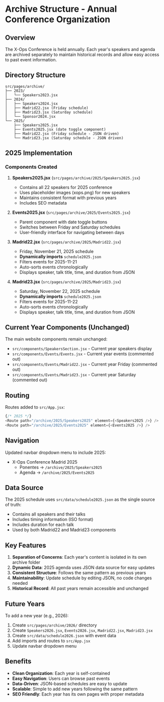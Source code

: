 # Archive Structure - Annual Conference Organization

## Overview
The X-Ops Conference is held annually. Each year's speakers and agenda are archived separately to maintain historical records and allow easy access to past event information.

## Directory Structure

```
src/pages/archive/
├── 2023/
│   └── Speakers2023.jsx
├── 2024/
│   ├── Speakers2024.jsx
│   ├── Madrid22.jsx (Friday schedule)
│   ├── Madrid23.jsx (Saturday schedule)
│   └── Sponsor2024.jsx
└── 2025/
    ├── Speakers2025.jsx
    ├── Events2025.jsx (date toggle component)
    ├── Madrid22.jsx (Friday schedule - JSON driven)
    └── Madrid23.jsx (Saturday schedule - JSON driven)
```

## 2025 Implementation

### Components Created

1. **Speakers2025.jsx** (`src/pages/archive/2025/Speakers2025.jsx`)
   - Contains all 22 speakers for 2025 conference
   - Uses placeholder images (xops.png) for new speakers
   - Maintains consistent format with previous years
   - Includes SEO metadata

2. **Events2025.jsx** (`src/pages/archive/2025/Events2025.jsx`)
   - Parent component with date toggle buttons
   - Switches between Friday and Saturday schedules
   - User-friendly interface for navigating between days

3. **Madrid22.jsx** (`src/pages/archive/2025/Madrid22.jsx`)
   - Friday, November 21, 2025 schedule
   - **Dynamically imports** `schedule2025.json`
   - Filters events for 2025-11-21
   - Auto-sorts events chronologically
   - Displays speaker, talk title, time, and duration from JSON

4. **Madrid23.jsx** (`src/pages/archive/2025/Madrid23.jsx`)
   - Saturday, November 22, 2025 schedule
   - **Dynamically imports** `schedule2025.json`
   - Filters events for 2025-11-22
   - Auto-sorts events chronologically
   - Displays speaker, talk title, time, and duration from JSON

## Current Year Components (Unchanged)

The main website components remain unchanged:
- `src/components/SpeakersSection.jsx` - Current year speakers display
- `src/components/Events/Events.jsx` - Current year events (commented out)
- `src/components/Events/Madrid22.jsx` - Current year Friday (commented out)
- `src/components/Events/Madrid23.jsx` - Current year Saturday (commented out)

## Routing

Routes added to `src/App.jsx`:
```javascript
{/* 2025 */}
<Route path="/archive/2025/Speakers2025" element={<Speakers2025 />} />
<Route path="/archive/2025/Events2025" element={<Events2025 />} />
```

## Navigation

Updated navbar dropdown menu to include 2025:
- X-Ops Conference Madrid 2025
  - Ponentes → `/archive/2025/Speakers2025`
  - Agenda → `/archive/2025/Events2025`

## Data Source

The 2025 schedule uses `src/data/schedule2025.json` as the single source of truth:
- Contains all speakers and their talks
- Includes timing information (ISO format)
- Includes duration for each talk
- Used by both Madrid22 and Madrid23 components

## Key Features

1. **Separation of Concerns**: Each year's content is isolated in its own archive folder
2. **Dynamic Data**: 2025 agenda uses JSON data source for easy updates
3. **Consistent Structure**: Follows the same pattern as previous years
4. **Maintainability**: Update schedule by editing JSON, no code changes needed
5. **Historical Record**: All past years remain accessible and unchanged

## Future Years

To add a new year (e.g., 2026):
1. Create `src/pages/archive/2026/` directory
2. Create `Speakers2026.jsx`, `Events2026.jsx`, `Madrid22.jsx`, `Madrid23.jsx`
3. Create `src/data/schedule2026.json` with event data
4. Add imports and routes to `src/App.jsx`
5. Update navbar dropdown menu

## Benefits

- **Clean Organization**: Each year is self-contained
- **Easy Navigation**: Users can browse past events
- **Data-Driven**: JSON-based schedules are easy to update
- **Scalable**: Simple to add new years following the same pattern
- **SEO Friendly**: Each year has its own pages with proper metadata

